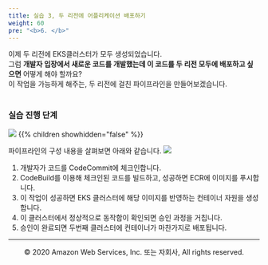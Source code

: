 ```yaml
---
title: 실습 3, 두 리전에 어플리케이션 배포하기
weight: 60
pre: "<b>6. </b>"
---
```


이제 두 리전에 EKS클러스터가 모두 생성되었습니다.  
그럼 **개발자 입장에서 새로운 코드를 개발했는데 이 코드를 두 리전 모두에 배포하고 싶으면** 어떻게 해야 할까요?  
이 작업을 가능하게 해주는, 두 리전에 걸친 파이프라인을 만들어보겠습니다. <br/><br/>

### 실습 진행 단계 
![](/images/40-deploy-app/intro2.svg)
{{% children showhidden="false" %}}


파이프라인의 구성 내용을 살펴보면 아래와 같습니다.
![](/images/40-deploy-app/pipeline.svg)
1. 개발자가 코드를 CodeCommit에 체크인합니다.
2. CodeBuild를 이용해 체크인된 코드를 빌드하고, 성공하면 ECR에 이미지를 푸시합니다.
3. 이 작업이 성공하면 EKS 클러스터에 해당 이미지를 반영하는 컨테이너 자원을 생성합니다.
4. 이 클러스터에서 정상적으로 동작함이 확인되면 승인 과정을 거칩니다.
5. 승인이 완료되면 두번째 클러스터에 컨테이너가 마찬가지로 배포됩니다.

---
<p align="center">
© 2020 Amazon Web Services, Inc. 또는 자회사, All rights reserved.
</p>
